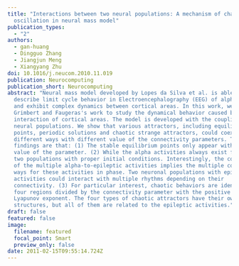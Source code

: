```yaml
---
title: "Interactions between two neural populations: A mechanism of chaos and
  oscillation in neural mass model"
publication_types:
  - "2"
authors:
  - gan-huang
  - Dingguo Zhang
  - Jiangjun Meng
  - Xiangyang Zhu
doi: 10.1016/j.neucom.2010.11.019
publication: Neurocomputing
publication_short: Neurocomputing
abstract: "Neural mass model developed by Lopes da Silva et al. is able to
  describe limit cycle behavior in Electroencephalography (EEG) of alpha rhythm
  and exhibit complex dynamics between cortical areas. In this work, we extend
  Grimbert and Faugeras's work to study the dynamical behavior caused by
  interaction of cortical areas. The model is developed with the coupling of two
  neural populations. We show that various attractors, including equilibrium
  points, periodic solutions and chaotic strange attractors, could coexist in
  different ways with different value of the connectivity parameters. The main
  findings are that: (1) The stable equilibrium points only appear with a small
  value of the parameter. (2) While the alpha activities always exist for both
  two populations with proper initial conditions. Interestingly, the coexistence
  of the multiple alpha-to-epileptic activities implies the multiple coupling
  ways for these activities in phase. Two neuronal populations with epileptic
  activities could interact with multiple rhythms depending on their
  connectivity. (3) For particular interest, chaotic behaviors are identified in
  four regions divided by the connectivity parameter with the positive maximal
  Lyapunov exponent. The four types of chaotic attractors have their own
  structures, but all of them are related to the epileptic activities."
draft: false
featured: false
image:
  filename: featured
  focal_point: Smart
  preview_only: false
date: 2011-02-15T09:55:14.724Z
---
```


